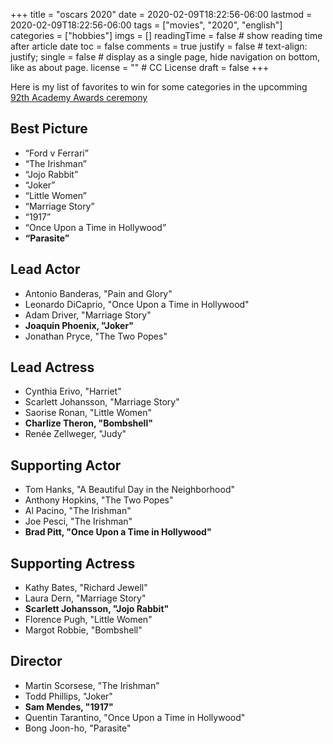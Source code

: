 +++
title = "oscars 2020"
date = 2020-02-09T18:22:56-06:00
lastmod = 2020-02-09T18:22:56-06:00
tags = ["movies", "2020", "english"]
categories = ["hobbies"]
imgs = []
readingTime = false  # show reading time after article date
toc = false
comments = true
justify = false  # text-align: justify;
single = false  # display as a single page, hide navigation on bottom, like as about page.
license = ""  # CC License
draft = false
+++

Here is my list of favorites to win for some categories in the upcomming [92th Academy Awards ceremony](https://www.oscars.org/oscars/ceremonies/2020)<!--more-->

## Best Picture

* “Ford v Ferrari”
* “The Irishman”
* “Jojo Rabbit”
* “Joker”
* “Little Women”
* “Marriage Story”
* “1917”
* “Once Upon a Time in Hollywood”
* __“Parasite”__

## Lead Actor

* Antonio Banderas, "Pain and Glory"
* Leonardo DiCaprio, "Once Upon a Time in Hollywood"
* Adam Driver, "Marriage Story"
* __Joaquin Phoenix, "Joker"__
* Jonathan Pryce, "The Two Popes"

## Lead Actress

* Cynthia Erivo, "Harriet"
* Scarlett Johansson, "Marriage Story"
* Saorise Ronan, "Little Women"
* __Charlize Theron, "Bombshell"__
* Renée Zellweger, "Judy"

## Supporting Actor

* Tom Hanks, "A Beautiful Day in the Neighborhood"
* Anthony Hopkins, "The Two Popes"
* Al Pacino, "The Irishman"
* Joe Pesci, "The Irishman"
* __Brad Pitt, "Once Upon a Time in Hollywood"__

## Supporting Actress

* Kathy Bates, "Richard Jewell"
* Laura Dern, "Marriage Story"
* __Scarlett Johansson, "Jojo Rabbit"__
* Florence Pugh, "Little Women"
* Margot Robbie, "Bombshell"

## Director

* Martin Scorsese, "The Irishman"
* Todd Phillips, "Joker"
* __Sam Mendes, "1917"__
* Quentin Tarantino, "Once Upon a Time in Hollywood"
* Bong Joon-ho, "Parasite"
